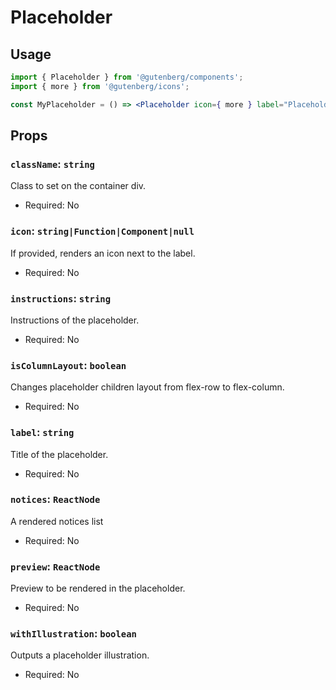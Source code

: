 # Placeholder

## Usage

```jsx
import { Placeholder } from '@gutenberg/components';
import { more } from '@gutenberg/icons';

const MyPlaceholder = () => <Placeholder icon={ more } label="Placeholder" />;
```

## Props

### `className`: `string`

Class to set on the container div.

-   Required: No

### `icon`: `string|Function|Component|null`

If provided, renders an icon next to the label.

-   Required: No

### `instructions`: `string`

Instructions of the placeholder.

-   Required: No

### `isColumnLayout`: `boolean`

Changes placeholder children layout from flex-row to flex-column.

-   Required: No

### `label`: `string`

Title of the placeholder.

-   Required: No

### `notices`: `ReactNode`

A rendered notices list

-   Required: No

### `preview`: `ReactNode`

Preview to be rendered in the placeholder.

-   Required: No

### `withIllustration`: `boolean`

Outputs a placeholder illustration.

-   Required: No
